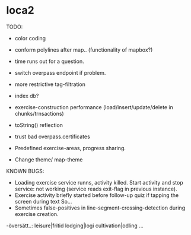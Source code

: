 # loca2

TODO:

- color coding
- conform polylines after map.. (functionality of mapbox?)
- time runs out for a question.

- switch overpass endpoint if problem.
- more restrictive tag-filtration

- index db?
- exercise-construction performance (load/insert/update/delete in chunks/trnsactions)
- toString() reflection
- trust bad overpass.certificates

- Predefined exercise-areas, progress sharing.
- Change theme/ map-theme


KNOWN BUGS:
- Loading exercise service runns, activity killed. Start activity and stop service: not working
 (service reads exit-flag in previous instance).
- Exercise activity briefly started before follow-up quiz if tapping the screen during text So...
- Sometimes false-positives in line-segment-crossing-detection during exercise creation.




-översätt..:
leisure|fritid
lodging|logi
cultivation|odling
...
